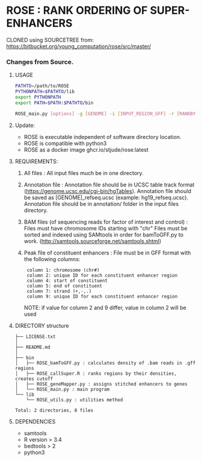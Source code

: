 # ROSE : RANK ORDERING OF SUPER-ENHANCERS

CLONED using SOURCETREE from: https://bitbucket.org/young_computation/rose/src/master/

### Changes from Source.
1. USAGE

	```bash
	PATHTO=/path/to/ROSE
	PYTHONPATH=$PATHTO/lib
	export PYTHONPATH
	export PATH=$PATH:$PATHTO/bin

	ROSE_main.py [options] -g [GENOME] -i [INPUT_REGION_GFF] -r [RANKBY_BAM_FILE] -o [OUTPUT_FOLDER] [OPTIONAL_FLAGS]
	```

1. Update: 

	* ROSE is executable independent of software directory location.
	* ROSE is compatible with python3
	* ROSE as a docker image ghcr.io/stjude/rose:latest

1. REQUIREMENTS:

	1. All files :
	All input files much be in one directory.

	1. Annotation file :
	Annotation file should be in UCSC table track format (https://genome.ucsc.edu/cgi-bin/hgTables).
	Annotation file should be saved as [GENOME]_refseq.ucsc (example: hg19_refseq.ucsc).
	Annotation file should be in annotation/ folder in the input files directory.

	1. BAM files (of sequencing reads for factor of interest and control) :
	Files must have chromosome IDs starting with "chr"
	Files must be sorted and indexed using SAMtools in order for bamToGFF.py to work. (http://samtools.sourceforge.net/samtools.shtml)

	1. Peak file of constituent enhancers :
	File must be in GFF format with the following columns:

			column 1: chromosome (chr#)
			column 2: unique ID for each constituent enhancer region
			column 4: start of constituent
			column 5: end of constituent
			column 7: strand (+,-,.)
			column 9: unique ID for each constituent enhancer region
			
		NOTE: if value for column 2 and 9 differ, value in column 2 will be used

1. DIRECTORY structure
	```
	├── LICENSE.txt
	│
	├── README.md
	│
	├── bin
	│   ├── ROSE_bamToGFF.py : calculates density of .bam reads in .gff regions
	│   ├── ROSE_callSuper.R : ranks regions by their densities, creates cutoff
	│   ├── ROSE_geneMapper.py : assigns stitched enhancers to genes
	│   └── ROSE_main.py : main program
	└── lib
	    └── ROSE_utils.py : utilities method

	Total: 2 directories, 8 files
	```
1. DEPENDENCIES

	* samtools
	* R version > 3.4
	* bedtools > 2
	* python3
